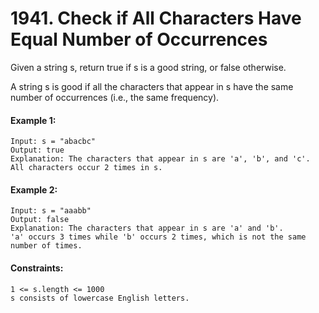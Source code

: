 # 1941. Check if All Characters Have Equal Number of Occurrences

Given a string s, return true if s is a good string, or false otherwise.

A string s is good if all the characters that appear in s have the same number of occurrences (i.e., the same frequency).

 

#### Example 1:
````
Input: s = "abacbc"
Output: true
Explanation: The characters that appear in s are 'a', 'b', and 'c'. All characters occur 2 times in s.
````

#### Example 2:
````
Input: s = "aaabb"
Output: false
Explanation: The characters that appear in s are 'a' and 'b'.
'a' occurs 3 times while 'b' occurs 2 times, which is not the same number of times.
```` 

#### Constraints:
````
1 <= s.length <= 1000
s consists of lowercase English letters.
````
